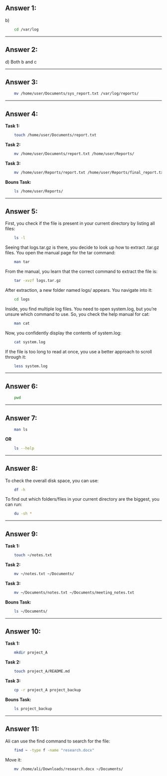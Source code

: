 ## Answer 1:

b)
```bash 
    cd /var/log
```


---

## Answer 2:

d) Both b and c


---

## Answer 3:

```bash
    mv /home/user/Documents/sys_report.txt /var/log/reports/
```
---

## Answer 4:

**Task 1:**
```bash 
    touch /home/user/Documents/report.txt
```

**Task 2:**
```bash
    mv /home/user/Documents/report.txt /home/user/Reports/
```

**Task 3:**
```bash
    mv /home/user/Reports/report.txt /home/user/Reports/final_report.txt
```

**Bouns Task:**
```bash
    ls /home/user/Reports/
```


---

## Answer 5:

First, you check if the file is present in your current directory by listing all files:
```bash
    ls -l

```

Seeing that logs.tar.gz is there, you decide to look up how to extract .tar.gz files. You open the manual page for the tar command:
```bash
    man tar

```
From the manual, you learn that the correct command to extract the file is:
```bash
    tar -xvzf logs.tar.gz

```
After extraction, a new folder named logs/ appears. You navigate into it:
```bash
    cd logs

```
Inside, you find multiple log files. You need to open system.log, but you’re unsure which command to use. So, you check the help manual for cat:
```bash
    man cat

```
Now, you confidently display the contents of system.log:
```bash
    cat system.log

```
If the file is too long to read at once, you use a better approach to scroll through it:
```bash
    less system.log

```


---

## Answer 6:

```bash
    pwd
```


---

## Answer 7:

```bash
    man ls
```
**OR**
```bash
    ls --help
```


---

## Answer 8:

To check the overall disk space, you can use:
```bash
    df -h
```

To find out which folders/files in your current directory are the biggest, you can run:
```bash
    du -sh *
```


---

## Answer 9:

**Task 1:**
```bash 
    touch ~/notes.txt
```

**Task 2:**
```bash
    mv ~/notes.txt ~/Documents/
```

**Task 3:**
```bash
    mv ~/Documents/notes.txt ~/Documents/meeting_notes.txt
```

**Bouns Task:**
```bash
    ls ~/Documents/
```


---

## Answer 10:

**Task 1:**
```bash 
    mkdir project_A
```

**Task 2:**
```bash
    touch project_A/README.md
```

**Task 3:**
```bash
    cp -r project_A project_backup
```

**Bouns Task:**
```bash
    ls project_backup
```

---

## Answer 11:

Ali can use the find command to search for the file:
```bash
    find ~ -type f -name "research.docx"
```

Move it:
```bash
    mv /home/ali/Downloads/research.docx ~/Documents/
```
